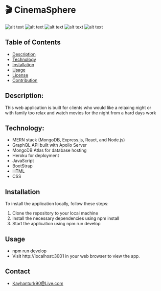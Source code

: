 # 🎬 CinemaSphere

![alt text]("./client/public/images/Cinema-Sphere-home.jpg")
![alt text]("./client/public/images/Cinema-Sphere-Login.jpg")
![alt text]("./client/public/images/Cinema-Sphere-Sign-up.jpg")
![alt text]("./client/public/images/Cinema-Sphere-Subscribe.jpg")
![alt text]("./client/public/images/Cinema-Sphere-Update.jpg")

## Table of Contents

- [Description](#description)
- [Technology](#Technology)
- [Installation](#installation)
- [Usage](#usage)
- [License](#license)
- [Contribution](#contribution)

## Description:

This web application is built for clients who would like a relaxing night or with family too relax
and watch movies for the night from a hard days work

## Technology:

- MERN stack (MongoDB, Express.js, React, and Node.js)
- GraphQL API built with Apollo Server
- MongoDB Atlas for database hosting
- Heroku for deployment
- JavaScript
- BootStrap
- HTML
- CSS

## Installation

To install the application locally, follow these steps:

1. Clone the repository to your local machine
2. Install the necessary dependencies using npm install
3. Start the application using npm run develop

## Usage

- npm run develop
- Visit http://localhost:3001 in your web browser to view the app.

## Contact

- Kayhanturk90@Live.com
